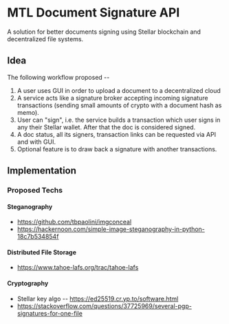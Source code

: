 # MTL Document Signature API

A solution for better documents signing using Stellar blockchain and decentralized file systems.

## Idea

The following workflow proposed -- 
1. A user uses GUI in order to upload a document to a decentralized cloud
2. A service acts like a signature broker accepting incoming signature transactions (sending small amounts of crypto with a document hash as memo).
3. User can "sign", i.e. the service builds a transaction which user signs in any their Stellar wallet. After that the doc is considered signed.
4. A doc status, all its signers, transaction links can be requested via API and with GUI.
5. Optional feature is to draw back a signature with another transactions.   


## Implementation

### Proposed Techs

#### Steganography

* https://github.com/tbpaolini/imgconceal
* https://hackernoon.com/simple-image-steganography-in-python-18c7b534854f

#### Distributed File Storage

* https://www.tahoe-lafs.org/trac/tahoe-lafs

#### Cryptography

* Stellar key algo -- https://ed25519.cr.yp.to/software.html 
* https://stackoverflow.com/questions/37725969/several-pgp-signatures-for-one-file 
